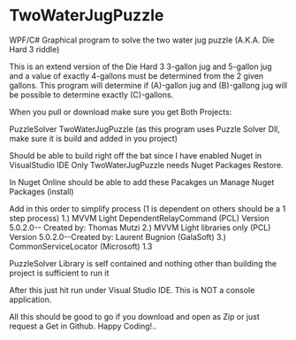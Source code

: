 # TwoWaterJugPuzzle
WPF/C# Graphical program to solve the two water jug puzzle (A.K.A. Die Hard 3 riddle)

This is an extend version of the Die Hard 3 3-gallon jug and 5-gallon jug and a value of exactly 4-gallons 
must be determined from the 2 given gallons.  This program will determine if (A)-gallon jug and (B)-gallong jug
will be possible to determine exactly (C)-gallons.


When you pull or download make sure you get Both Projects:
  
PuzzleSolver 
TwoWaterJugPuzzle (as this program uses Puzzle Solver Dll, make sure it is build and added in you project)

Should be able to build right off the bat since I have enabled Nuget in VisualStudio IDE
Only TwoWaterJugPuzzle needs Nuget Packages Restore. 

In Nuget Online should be able to add these Pacakges un Manage Nuget Packages (install)
  
  Add in this order to simplify process (1 is dependent on others should be a 1 step process)
  1.) MVVM Light DependentRelayCommand (PCL) Version 5.0.2.0-- Created by: Thomas Mutzi 
  2.) MVVM Light libraries only (PCL) Version 5.0.2.0--Created by: Laurent Bugnion (GalaSoft)
  3.) CommonServiceLocator (Microsoft) 1.3

PuzzleSolver Library is self contained and nothing other than building
the project is sufficient to run it

After this just hit run under Visual Studio IDE. 
This is NOT a console application.

All this should be good to go if you download and open as Zip or just request a Get in Github.
Happy Coding!..

